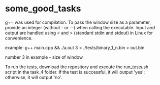 # some_good_tasks


g++ was used for compilation. To pass the window size as a parameter, provide an integer (without - or --) when calling the executable. Input and output are handled using < and > (standard stdin and stdout) in Linux for convenience.

example: g++ main.cpp && ./a.out 3 < ./tests/binary_1_n.bin > out.bin

number 3 in example - size of window

To run the tests, download the repository and execute the run_tests.sh script in the task_4 folder. If the test is successful, it will output 'yes'; otherwise, it will output 'no'.

